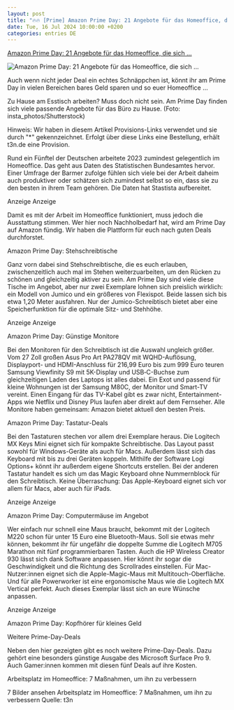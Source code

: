 ```yaml
---
layout: post
title: "🔥🔥 [Prime] Amazon Prime Day: 21 Angebote für das Homeoffice, die sich ..."
date: Tue, 16 Jul 2024 10:00:00 +0200
categories: entries DE
---
```

[Amazon Prime Day: 21 Angebote für das Homeoffice, die sich ...](https://t3n.de/news/prime-day-homeoffice-deals-angebote-stehschreibtisch-magic-keyboard-airpods-1635782/)

![Amazon Prime Day: 21 Angebote für das Homeoffice, die sich ...](https://t3n.de/news/wp-content/uploads/2024/07/shutterstock_2423355899.jpg)

Auch wenn nicht jeder Deal ein echtes Schnäppchen ist, könnt ihr am Prime Day in vielen Bereichen bares Geld sparen und so euer Homeoffice ...

Zu Hause am Esstisch arbeiten? Muss doch nicht sein. Am Prime Day finden sich viele passende Angebote für das Büro zu Hause. (Foto: insta_photos/Shutterstock)

Hinweis: Wir haben in diesem Artikel Provisions-Links verwendet und sie durch "*" gekennzeichnet. Erfolgt über diese Links eine Bestellung, erhält t3n.de eine Provision.

Rund ein Fünftel der Deutschen arbeitete 2023 zumindest gelegentlich im Homeoffice. Das geht aus Daten des Statistischen Bundesamtes hervor. Einer Umfrage der Barmer zufolge fühlen sich viele bei der Arbeit daheim auch produktiver oder schätzen sich zumindest selbst so ein, dass sie zu den besten in ihrem Team gehören. Die Daten hat Stastista aufbereitet.

Anzeige Anzeige

Damit es mit der Arbeit im Homeoffice funktioniert, muss jedoch die Ausstattung stimmen. Wer hier noch Nachholbedarf hat, wird am Prime Day auf Amazon fündig. Wir haben die Plattform für euch nach guten Deals durchforstet.

Amazon Prime Day: Stehschreibtische

Ganz vorn dabei sind Stehschreibtische, die es euch erlauben, zwischenzeitlich auch mal im Stehen weiterzuarbeiten, um den Rücken zu schönen und gleichzeitig aktiver zu sein. Am Prime Day sind viele diese Tische im Angebot, aber nur zwei Exemplare lohnen sich preislich wirklich: ein Modell von Jumico und ein größeres von Flexispot. Beide lassen sich bis etwa 1,20 Meter ausfahren. Nur der Jumico-Schreibtisch bietet aber eine Speicherfunktion für die optimale Sitz- und Stehhöhe.

Anzeige Anzeige

Amazon Prime Day: Günstige Monitore

Bei den Monitoren für den Schreibtisch ist die Auswahl ungleich größer. Vom 27 Zoll großen Asus Pro Art PA278QV mit WQHD-Auflösung, Displayport- und HDMI-Anschluss für 216,99 Euro bis zum 999 Euro teuren Samsung Viewfinity S9 mit 5K-Display und USB‑C-Buchse zum gleichzeitigen Laden des Laptops ist alles dabei. Ein Exot und passend für kleine Wohnungen ist der Samsung M80C, der Monitor und Smart-TV vereint. Einen Eingang für das TV-Kabel gibt es zwar nicht, Entertainment-Apps wie Netflix und Disney Plus laufen aber direkt auf dem Fernseher. Alle Monitore haben gemeinsam: Amazon bietet aktuell den besten Preis.

Amazon Prime Day: Tastatur-Deals

Bei den Tastaturen stechen vor allem drei Exemplare heraus. Die Logitech MX Keys Mini eignet sich für kompakte Schreibtische. Das Layout passt sowohl für Windows-Geräte als auch für Macs. Außerdem lässt sich das Keyboard mit bis zu drei Geräten koppeln. Mithilfe der Software Logi Options+ könnt ihr außerdem eigene Shortcuts erstellen. Bei der anderen Tastatur handelt es sich um das Magic Keyboard ohne Nummernblock für den Schreibtisch. Keine Überraschung: Das Apple-Keyboard eignet sich vor allem für Macs, aber auch für iPads.

Anzeige Anzeige

Amazon Prime Day: Computermäuse im Angebot

Wer einfach nur schnell eine Maus braucht, bekommt mit der Logitech M220 schon für unter 15 Euro eine Bluetooth-Maus. Soll sie etwas mehr können, bekommt ihr für ungefähr die doppelte Summe die Logitech M705 Marathon mit fünf programmierbaren Tasten. Auch die HP Wireless Creator 930 lässt sich dank Software anpassen. Hier könnt ihr sogar die Geschwindigkeit und die Richtung des Scrollrades einstellen. Für Mac-Nutzer:innen eignet sich die Apple-Magic-Maus mit Multitouch-Oberfläche. Und für alle Powerworker ist eine ergonomische Maus wie die Logitech MX Vertical perfekt. Auch dieses Exemplar lässt sich an eure Wünsche anpassen.

Anzeige Anzeige

Amazon Prime Day: Kopfhörer für kleines Geld

Weitere Prime-Day-Deals

Neben den hier gezeigten gibt es noch weitere Prime-Day-Deals. Dazu gehört eine besonders günstige Ausgabe des Microsoft Surface Pro 9. Auch Gamer:innen kommen mit diesen fünf Deals auf ihre Kosten.

Arbeitsplatz im Homeoffice: 7 Maßnahmen, um ihn zu verbessern

7 Bilder ansehen Arbeitsplatz im Homeoffice: 7 Maßnahmen, um ihn zu verbessern Quelle: t3n

